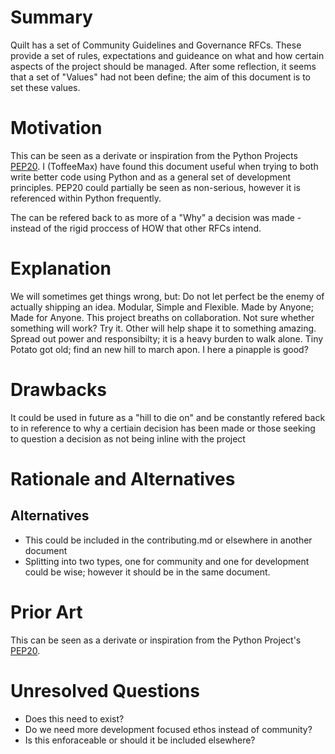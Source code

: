 # Summary

Quilt has a set of Community Guidelines and Governance RFCs. These provide a set of rules, expectations and guideance on what and how certain aspects of the project should be managed. After some reflection, it seems that a set of "Values" had not been define; the aim of this document is to set these values.

# Motivation

This can be seen as a derivate or inspiration from the Python Projects [PEP20](https://www.python.org/dev/peps/pep-0020/). I (ToffeeMax) have found this document useful when trying to both write better code using Python and as a general set of development principles. PEP20 could partially be seen as non-serious, however it is referenced within Python frequently. 

The can be refered back to as more of a "Why" a decision was made - instead of the rigid proccess of HOW that other RFCs intend.


# Explanation

We will sometimes get things wrong, but:
Do not let perfect be the enemy of actually shipping an idea.
Modular, Simple and Flexible.
Made by Anyone;
Made for Anyone.
This project breaths on collaboration.
Not sure whether something will work? Try it. 
Other will help shape it to something amazing.
Spread out power and responsibilty; it is a heavy burden to walk alone.
Tiny Potato got old; find an new hill to march apon. I here a pinapple is good?



# Drawbacks

It could be used in future as a "hill to die on" and be constantly refered back to in reference to why a certiain decision has been made or those seeking to question a decision as not being inline with the project

# Rationale and Alternatives

## Alternatives
- This could be included in the contributing.md or elsewhere in another document
- Splitting into two types, one for community and one for development could be wise; however it should be in the same document.

# Prior Art

This can be seen as a derivate or inspiration from the Python Project's [PEP20](https://www.python.org/dev/peps/pep-0020/).

# Unresolved Questions

- Does this need to exist?
- Do we need more development focused ethos instead of community?
- Is this enforaceable or should it be included elsewhere?
 

